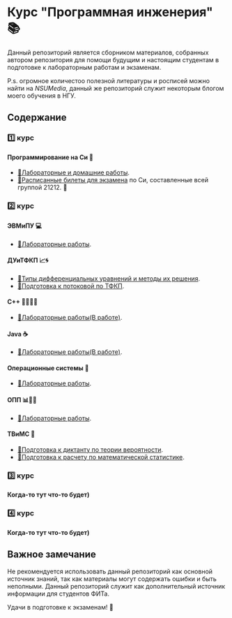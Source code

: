 # Курс "Программная инженерия" :books:

Данный репозиторий является сборником материалов, собранных автором репозитория для помощи будущим и настоящим студентам в подготовке к лабораторным работам и экзаменам.

P.s. огромное количестоо полезной литературы и росписей можно найти на *NSUMedia*, данный же репозиторий служит некоторым блогом моего обучения в НГУ.

## Содержание

### 1️⃣ курс

#### Программирование на Си 📝

- [📝Лабораторные и домашние работы](https://github.com/UsusCimex/NSU_C_Programming).
- [📝Расписанные билеты для экзамена](https://github.com/UsusCimex/NSU_FirstCourseTheory) по Си, составленные всей группой 21212. :gift_heart:

### 2️⃣ курс

#### ЭВМиПУ 💻

- [🔬Лабораторные работы](https://github.com/UsusCimex/NSU_EVM).

#### ДУиТФКП 📈🌀

- [📝Типы дифференциальных уравнений и методы их решения](difference.pdf).
- [📝Подготовка к потоковой по ТФКП](tfkp.pdf).

#### C++ 👨‍💻➕➕

- [🔬Лабораторные работы(В работе)]().

#### Java ☕️

- [🔬Лабораторные работы(В работе)]().

#### Операционные системы 📡

- [🔬Лабораторные работы](https://github.com/UsusCimex/NSU_OS).

#### ОПП 📊👨‍💻

- [🔬Лабораторные работы](https://github.com/UsusCimex/NSU_OPP).

#### ТВиМС 🎲

- [📝Подготовка к диктанту по теории вероятности](therver.pdf).
- [📝Подготовка к расчету по математической статистике](mathstat.pdf).

### 3️⃣ курс

#### Когда-то тут что-то будет)

### 4️⃣ курс

#### Когда-то тут что-то будет)

## Важное замечание

Не рекомендуется использовать данный репозиторий как основной источник знаний, так как материалы могут содержать ошибки и быть неполными. Данный репозиторий служит как дополнительный источник информации для студентов ФИТа.

Удачи в подготовке к экзаменам! :muscle:
